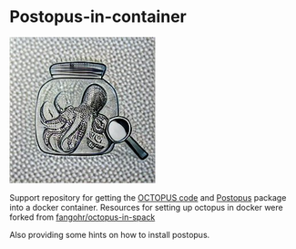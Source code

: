 # Postopus-in-container

![image made by DALL·E mini  ](image.jpeg)

Support repository for getting the [OCTOPUS code](http://octopus-code.org/) and [Postopus](https://gitlab.com/octopus-code/postopus) package into a docker container.
Resources for setting up octopus in docker were forked from [fangohr/octopus-in-spack](https://github.com/fangohr/octopus-in-spack)

Also providing some hints on how to install postopus.
